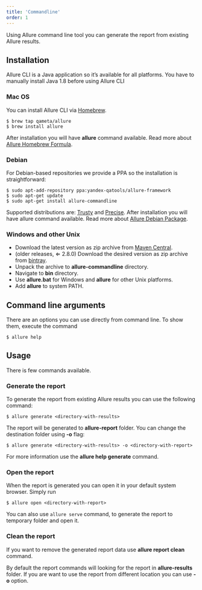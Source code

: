 ```yaml
---
title: 'Commandline'
order: 1
---
```


Using Allure command line tool you can generate the report from existing
Allure results.

## Installation

Allure CLI is a Java application so it’s available for all platforms.
You have to manually install Java 1.8 before using Allure CLI

### Mac OS

You can install Allure CLI via [Homebrew](http://brew.sh).

```shell script
$ brew tap qameta/allure
$ brew install allure
```

After installation you will have **allure** command available. Read more
about [Allure Homebrew Formula](https://formulae.brew.sh/formula/allure).

### Debian

For Debian-based repositories we provide a PPA so the installation is
straightforward:

```shell script
$ sudo apt-add-repository ppa:yandex-qatools/allure-framework
$ sudo apt-get update
$ sudo apt-get install allure-commandline
```

Supported distributions are: [Trusty](http://releases.ubuntu.com/14.04)
and [Precise](http://releases.ubuntu.com/12.04). After installation you
will have allure command available. Read more about [Allure Debian Package](https://github.com/allure-framework/allure-debian).

### Windows and other Unix

-   Download the latest version as zip archive from [Maven Central](http://repo.maven.apache.org/maven2/io/qameta/allure/allure-commandline/).
-   (older releases, ⇐ 2.8.0) Download the desired version as zip
    archive from [bintray](https://bintray.com/qameta/generic/allure2).
-   Unpack the archive to **allure-commandline** directory.
-   Navigate to **bin** directory.
-   Use **allure.bat** for Windows and **allure** for other Unix platforms.
-   Add **allure** to system PATH.

## Command line arguments

There are an options you can use directly from command line. To show
them, execute the command

    $ allure help

## Usage

There is few commands available.

### Generate the report

To generate the report from existing Allure results you can use the
following command:

    $ allure generate <directory-with-results>

The report will be generated to **allure-report** folder. You can change
the destination folder using **-o** flag:

    $ allure generate <directory-with-results> -o <directory-with-report>

For more information use the **allure help generate** command.

### Open the report

When the report is generated you can open it in your default system
browser. Simply run

    $ allure open <directory-with-report>

You can also use `allure serve` command, to generate the report to
temporary folder and open it.

### Clean the report

If you want to remove the generated report data use **allure report
clean** command.

By default the report commands will looking for the report in
**allure-results** folder. If you are want to use the report from
different location you can use **-o** option.
